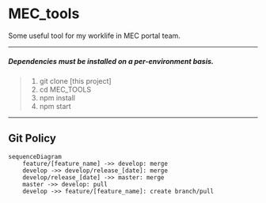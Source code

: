 # MEC_tools
Some useful tool for my worklife in MEC portal team.

---

##### Dependencies must be installed on a per-environment basis.
>1. git clone [this project]
>2. cd MEC_TOOLS
>3. npm install
>4. npm start

---

## Git Policy
```mermaid
sequenceDiagram
    feature/[feature_name] ->> develop: merge
    develop ->> develop/release_[date]: merge
    develop/release_[date] ->> master: merge
    master ->> develop: pull
    develop ->> feature/[feature_name]: create branch/pull
```